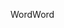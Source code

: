 <span data-ttu-id="7edb5-101">Word</span><span class="sxs-lookup"><span data-stu-id="7edb5-101">Word</span></span>